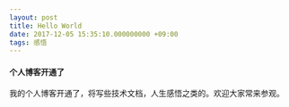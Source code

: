 ```yaml
---
layout: post
title: Hello World
date: 2017-12-05 15:35:10.000000000 +09:00
tags: 感悟
---
```


#### 个人博客开通了

我的个人博客开通了，将写些技术文档，人生感悟之类的。欢迎大家常来参观。
